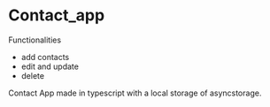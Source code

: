 # Contact_app
Functionalities
- add contacts
- edit and update 
- delete

Contact App made in typescript with a local storage of asyncstorage. 

